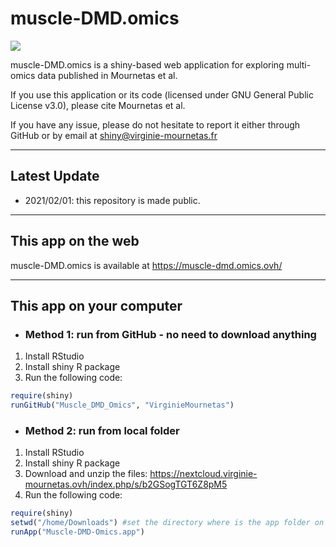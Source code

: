 # muscle-DMD.omics

![](https://nextcloud.virginie-mournetas.ovh/index.php/s/BGwJXGCjjt9NPF9/preview)

muscle-DMD.omics is a shiny-based web application for exploring multi-omics data published in Mournetas et al.

If you use this application or its code (licensed under GNU General Public License v3.0), please cite Mournetas et al.



If you have any issue, please do not hesitate to report it either through GitHub or by email at shiny@virginie-mournetas.fr



* * *
  
## Latest Update
  
 - 2021/02/01: this repository is made public.

* * *
  
## This app on the web
  
muscle-DMD.omics is available at https://muscle-dmd.omics.ovh/
  
* * *
  
## This app on your computer
  
- ### Method 1: run from GitHub - no need to download anything
  
1) Install RStudio 
2) Install shiny R package
3) Run the following code: 
  
  ```r
require(shiny)
runGitHub("Muscle_DMD_Omics", "VirginieMournetas")
```

- ### Method 2: run from local folder

1) Install RStudio 
2) Install shiny R package
3) Download and unzip the files: https://nextcloud.virginie-mournetas.ovh/index.php/s/b2GSogTGT6Z8pM5
4) Run the following code: 
  
  ```r
require(shiny)
setwd("/home/Downloads") #set the directory where is the app folder on your computer
runApp("Muscle-DMD-Omics.app")
```
